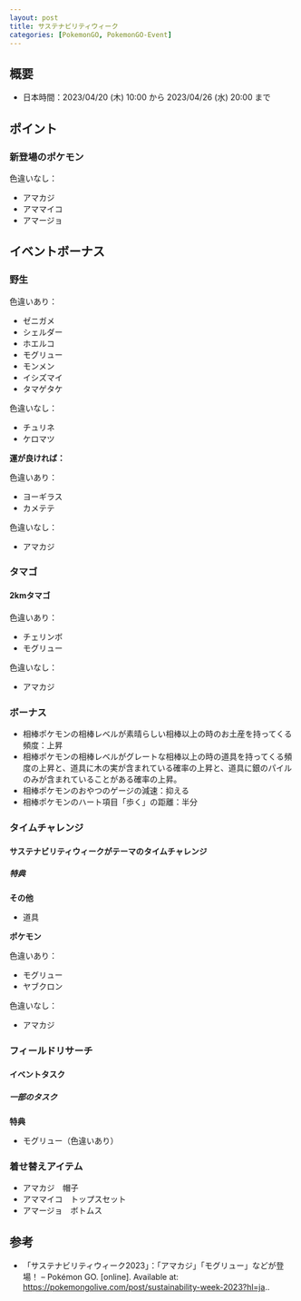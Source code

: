 ```yaml
---
layout: post
title: サステナビリティウィーク
categories: [PokemonGO, PokemonGO-Event]
---
```


## 概要

- 日本時間：2023/04/20 (木) 10:00 から 2023/04/26 (水) 20:00 まで

## ポイント

### 新登場のポケモン

色違いなし：

- アマカジ
- アママイコ
- アマージョ

## イベントボーナス

### 野生

色違いあり：

- ゼニガメ
- シェルダー
- ホエルコ
- モグリュー
- モンメン
- イシズマイ
- タマゲタケ

色違いなし：

- チュリネ
- ケロマツ

__運が良ければ：__

色違いあり：

- ヨーギラス
- カメテテ

色違いなし：

- アマカジ

### タマゴ

#### 2kmタマゴ

色違いあり：

- チェリンボ
- モグリュー

色違いなし：

- アマカジ

### ボーナス

- 相棒ポケモンの相棒レベルが素晴らしい相棒以上の時のお土産を持ってくる頻度：上昇
- 相棒ポケモンの相棒レベルがグレートな相棒以上の時の道具を持ってくる頻度の上昇と、道具に木の実が含まれている確率の上昇と、道具に銀のパイルのみが含まれていることがある確率の上昇。
- 相棒ポケモンのおやつのゲージの減速：抑える
- 相棒ポケモンのハート項目「歩く」の距離：半分

### タイムチャレンジ

#### サステナビリティウィークがテーマのタイムチャレンジ

##### 特典

__その他__

- 道具

__ポケモン__

色違いあり：

- モグリュー
- ヤブクロン

色違いなし：

- アマカジ

### フィールドリサーチ

#### イベントタスク

##### 一部のタスク

__特典__

- モグリュー（色違いあり）

### 着せ替えアイテム

- アマカジ　帽子
- アママイコ　トップスセット
- アマージョ　ボトムス

## 参考

- 「サステナビリティウィーク2023」：「アマカジ」「モグリュー」などが登場！ – Pokémon GO. [online]. Available at: https://pokemongolive.com/post/sustainability-week-2023?hl=ja..

